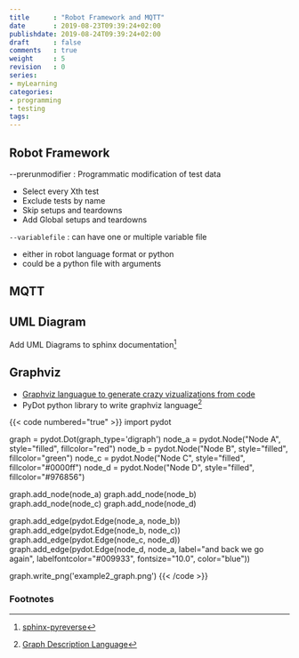 ```yaml
---
title      : "Robot Framework and MQTT"
date       : 2019-08-23T09:39:24+02:00
publishdate: 2019-08-24T09:39:24+02:00
draft      : false
comments   : true
weight     : 5
revision   : 0
series:
- myLearning
categories:
- programming
- testing
tags:
---
```


## Robot Framework

--prerunmodifier
: Programmatic modification of test data
* Select every Xth test
* Exclude tests by name
* Skip setups and teardowns
* Add Global setups and teardowns

`--variablefile`
: can have one or multiple variable file
* either in robot language format or python
* could be a python file with arguments

## MQTT


## UML Diagram

Add UML Diagrams to sphinx documentation[^1]

## Graphviz

- [Graphviz languague to generate crazy vizualizations from code](http://www.graphviz.org/gallery/)
- PyDot python library to write graphviz language[^3]

{{< code numbered="true" >}}
import pydot

graph = pydot.Dot(graph_type='digraph')
node_a = pydot.Node("Node A", style="filled", fillcolor="red")
node_b = pydot.Node("Node B", style="filled", fillcolor="green")
node_c = pydot.Node("Node C", style="filled", fillcolor="#0000ff")
node_d = pydot.Node("Node D", style="filled", fillcolor="#976856")

graph.add_node(node_a)
graph.add_node(node_b)
graph.add_node(node_c)
graph.add_node(node_d)

graph.add_edge(pydot.Edge(node_a, node_b))
graph.add_edge(pydot.Edge(node_b, node_c))
graph.add_edge(pydot.Edge(node_c, node_d))
graph.add_edge(pydot.Edge(node_d, node_a, label="and back we go again", labelfontcolor="#009933", fontsize="10.0", color="blue"))

graph.write_png('example2_graph.png')
{{< /code >}}


### Footnotes

[^1]: [sphinx-pyreverse](https://github.com/alendit/sphinx-pyreverse)
[^2]: [pydot](https://github.com/pydot/pydot)
[^3]: [Graph Description Language](https://en.wikipedia.org/wiki/DOT_(graph_description_language))
[^4]: https://gitlab.com/graphviz/graphviz

